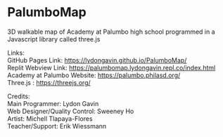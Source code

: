# PalumboMap

3D walkable map of Academy at Palumbo high school programmed in a Javascript library called three.js

Links: \
GitHub Pages Link: https://lydongavin.github.io/PalumboMap/ \
Replit Webview Link: https://palumbomap.lydongavin.repl.co/index.html \
Academy at Palumbo Website: https://palumbo.philasd.org/ \
Three.js : https://threejs.org/

Credits: \
Main Programmer: Lydon Gavin \
Web Designer/Quality Control: Sweeney Ho \
Artist: Michell Tlapaya-Flores \
Teacher/Support: Erik Wiessmann
